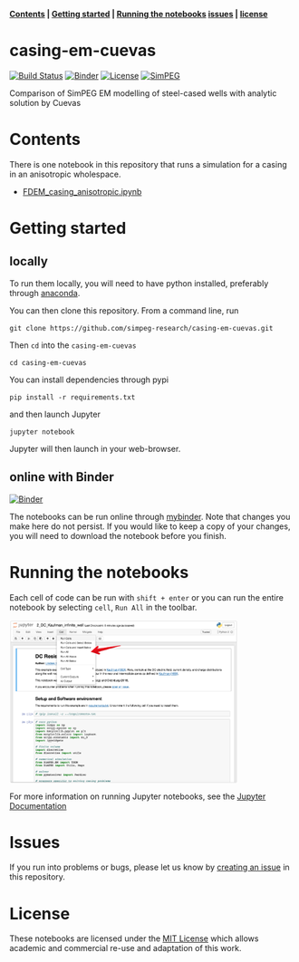 **[Contents](#Contents) | [Getting started](#Getting-started) | [Running the notebooks](#Running-the-notebooks)  [issues](#Issues) |  [license](#License)**

# casing-em-cuevas

[![Build Status](https://travis-ci.org/simpeg-research/casing-em-cuevas.svg?branch=master)](https://travis-ci.org/simpeg-research/casing-em-cuevas)
[![Binder](https://mybinder.org/badge.svg)](https://mybinder.org/v2/gh/simpeg-research/casing-em-cuevas/master)
[![License](https://img.shields.io/github/license/simpeg-research/casing-em-cuevas.svg)](https://github.com/simpeg-research/casing-em-cuevas/blob/master/LICENSE)
[![SimPEG](https://img.shields.io/badge/powered%20by-SimPEG-blue.svg)](http://simpeg.xyz)

Comparison of SimPEG EM modelling of steel-cased wells with analytic solution by Cuevas

# Contents

There is one notebook in this repository that runs a simulation for a casing in an anisotropic wholespace. 
- [FDEM_casing_anisotropic.ipynb](/FDEM_casing_anisotropic.ipynb)

# Getting started

## locally

To run them locally, you will need to have python installed, preferably through [anaconda](https://www.anaconda.com/download/).

You can then clone this repository. From a command line, run

```
git clone https://github.com/simpeg-research/casing-em-cuevas.git
```

Then `cd` into the `casing-em-cuevas`

```
cd casing-em-cuevas
```

You can install dependencies through pypi
```
pip install -r requirements.txt
```

and then launch Jupyter
```
jupyter notebook
```

Jupyter will then launch in your web-browser.

## online with Binder
[![Binder](https://mybinder.org/badge.svg)](https://mybinder.org/v2/gh/simpeg-research/casing-em-cuevas/master)

The notebooks can be run online through [mybinder](https://mybinder.org/v2/gh/simpeg-research/casing-em-cuevas/master). Note that changes you make here do not persist. If you would like to keep a copy of your changes, you will need to download the notebook before you finish. 

# Running the notebooks

Each cell of code can be run with `shift + enter` or you can run the entire notebook by selecting `cell`, `Run All` in the toolbar.

<img src="https://raw.githubusercontent.com/simpeg-research/heagy-2018-emcyl/master/figures/cell_run_all.png" width=80% align="middle">

For more information on running Jupyter notebooks, see the [Jupyter Documentation](https://jupyter.readthedocs.io/en/latest/)


# Issues

If you run into problems or bugs, please let us know by [creating an issue](https://github.com/simpeg-research/casing-em-cuevas/issues/new) in this repository.

# License

These notebooks are licensed under the [MIT License](/LICENSE) which allows academic and commercial re-use and adaptation of this work.


